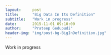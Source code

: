 ```yaml
---
layout:     post
title:      "Big Data In Its Definition"
subtitle:   "Work in progress"
date:       2015-11-01 09:10:00
author:     "Prateep Gedupudi"
header-img: "img/post-bg-BigInDefinition.jpg"
---
```


<p>Work in progress </p>


<div class="embed-responsive embed-responsive-16by9">
	<iframe width="1280" height="720" src="" frameborder="0" allowfullscreen></iframe>
</div>
